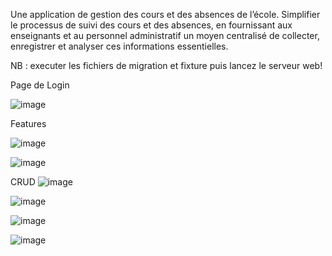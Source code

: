 Une application de gestion des cours et des absences de l’école.
Simplifier le processus de suivi des cours et des absences, en fournissant aux enseignants
et au personnel administratif un moyen centralisé de collecter, enregistrer et analyser ces informations essentielles.

NB : executer les fichiers de migration et fixture puis lancez le serveur web!


Page de Login

![image](https://github.com/adamandaw/crud_gestion_scolaire/assets/149384187/9741b81e-54e9-4f4d-88ea-9e7a8bcac77d)

Features

![image](https://github.com/adamandaw/crud_gestion_scolaire/assets/149384187/ebfe4e61-b624-40b6-b655-25a475ae13b5)



![image](https://github.com/adamandaw/crud_gestion_scolaire/assets/149384187/24ed9d0b-6cba-4b74-aa56-7b042cc52ca1)

CRUD
![image](https://github.com/adamandaw/crud_gestion_scolaire/assets/149384187/54f02be6-5cec-4672-a70f-8cf7355a3b73)

![image](https://github.com/adamandaw/crud_gestion_scolaire/assets/149384187/07393f49-36be-481d-b20a-a4190a354e6f)


![image](https://github.com/adamandaw/crud_gestion_scolaire/assets/149384187/ccf17451-d08a-4e4e-b9d1-f9bb8330b0d3)


![image](https://github.com/adamandaw/crud_gestion_scolaire/assets/149384187/4dbdbc86-4568-4466-bfc1-412d3f04d7e0)
